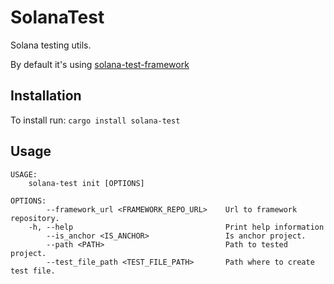 # SolanaTest
Solana testing utils.

By default it's using [solana-test-framework](https://github.com/lowprivuser/solana-test-framework)

## Installation

To install run: `cargo install solana-test`

## Usage
```
USAGE:
    solana-test init [OPTIONS]

OPTIONS:
        --framework_url <FRAMEWORK_REPO_URL>    Url to framework repository.
    -h, --help                                  Print help information
        --is_anchor <IS_ANCHOR>                 Is anchor project.
        --path <PATH>                           Path to tested project.
        --test_file_path <TEST_FILE_PATH>       Path where to create test file.
```
